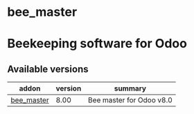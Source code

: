 # bee_master
Beekeeping software for Odoo
=============
        
Available versions
-------------------------------------
addon | version | summary
--- | --- | ---
[bee_master](bee_master/) | 8.00 | Bee master for Odoo v8.0
